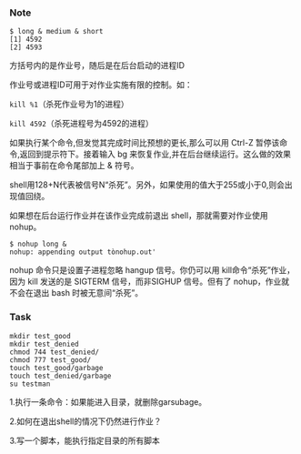 ### Note

```
$ long & medium & short
[1] 4592
[2] 4593
```

方括号内的是作业号，随后是在后台启动的进程ID

作业号或进程ID可用于对作业实施有限的控制。如：

`kill %1`（杀死作业号为1的进程）

`kill 4592`（杀死进程号为4592的进程）



如果执行某个命令,但发觉其完成时间比预想的更长,那么可以用 Ctrl-Z 暂停该命令,返回到提示符下。接着输入 bg 来恢复作业,并在后台继续运行。这么做的效果相当于事前在命令尾部加上 & 符号。



shell用128+N代表被信号N“杀死”。另外，如果使用的值大于255或小于0,则会出现值回绕。



如果想在后台运行作业并在该作业完成前退出 shell，那就需要对作业使用 nohup。

```
$ nohup long & 
nohup: appending output tònohup.out' 
```

nohup 命令只是设置子进程忽略 hangup 信号。你仍可以用 kill命令“杀死”作业，因为 kill 发送的是 SIGTERM 信号，而非SIGHUP 信号。但有了 nohup，作业就不会在退出 bash 时被无意间“杀死”。



### Task

```
mkdir test_good
mkdir test_denied
chmod 744 test_denied/
chmod 777 test_good/
touch test_good/garbage
touch test_denied/garbage
su testman
```

1.执行一条命令：如果能进入目录，就删除garsubage。

2.如何在退出shell的情况下仍然进行作业？

3.写一个脚本，能执行指定目录的所有脚本
